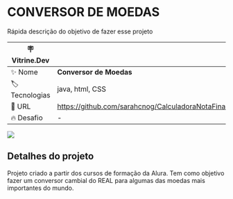 # CONVERSOR DE MOEDAS

Rápida descrição do objetivo de fazer esse projeto

| :placard: Vitrine.Dev |     |
| -------------  | --- |
| :sparkles: Nome        | **Conversor de Moedas**
| :label: Tecnologias | java, html, CSS
| :rocket: URL         | https://github.com/sarahcnog/CalculadoraNotaFinal
| :fire: Desafio     | -

<!-- Inserir imagem com a #vitrinedev ao final do link -->
![](https://i.ibb.co/mtSfPpW/Projeto-P2-Capa.png#vitrinedev)

## Detalhes do projeto
Projeto criado a partir dos cursos de formação da Alura. Tem como objetivo fazer um conversor cambial do REAL para algumas das moedas mais importantes do mundo.
